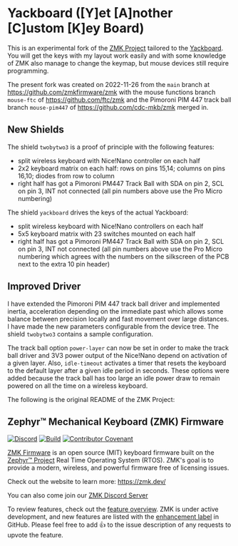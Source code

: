 # Yackboard ([Y]et [A]nother [C]ustom [K]ey Board)

This is an experimental fork of the [ZMK Project](https://www.github.com/zmkfirmware/zmk) tailored to the
[Yackboard](http://gitlab.com/voidyourwarranty/yackboard). You will get the keys with my layout work easily and with
some knowledge of ZMK also manage to change the keymap, but mouse devices still require programming.

The present fork was created on 2022-11-26 from the `main` branch at https://github.com/zmkfirmware/zmk with the mouse
functions branch `mouse-ftc` of https://github.com/ftc/zmk and the Pimoroni PIM 447 track ball branch `mouse-pim447` of
https://github.com/cdc-mkb/zmk merged in.

## New Shields

The shield `twobytwo3` is a proof of principle with the following features:
- split wireless keyboard with Nice!Nano controller on each half
- 2x2 keyboard matrix on each half: rows on pins 15,14; columns on pins 16,10; diodes from row to column
- right half has got a Pimoroni PM447 Track Ball with SDA on pin 2, SCL on pin 3, INT not connected (all pin numbers
  above use the Pro Micro numbering)

The shield `yackboard` drives the keys of the actual Yackboard:
- split wireless keyboard with Nice!Nano controllers on each half
- 5x5 keyboard matrix with 23 switches mounted on each half
- right half has got a Pimoroni PM447 Track Ball with SDA on pin 2, SCL on pin 3, INT not connected (all pin numbers
  above use the Pro Micro numbering which agrees with the numbers on the silkscreen of the PCB next to the extra 10 pin
  header)

## Improved Driver

I have extended the Pimoroni PIM 447 track ball driver and implemented inertia, acceleration depending on the immediate
past which allows some balance between precision locally and fast movement over large distances. I have made the new
parameters configurable from the device tree. The shield `twobytwo3` contains a sample configuration.

The track ball option `power-layer` can now be set in order to make the track ball driver and 3V3 power output of the
Nice!Nano depend on activation of a given layer. Also, `idle-timeout` activates a timer that resets the keyboard to the
default layer after a given idle period in seconds. These options were added because the track ball has too large an
idle power draw to remain powered on all the time on a wireless keyboard.

The following is the original README of the ZMK Project:

## Zephyr™ Mechanical Keyboard (ZMK) Firmware

[![Discord](https://img.shields.io/discord/719497620560543766)](https://zmk.dev/community/discord/invite)
[![Build](https://github.com/zmkfirmware/zmk/workflows/Build/badge.svg)](https://github.com/zmkfirmware/zmk/actions)
[![Contributor Covenant](https://img.shields.io/badge/Contributor%20Covenant-v2.0%20adopted-ff69b4.svg)](CODE_OF_CONDUCT.md)

[ZMK Firmware](https://zmk.dev/) is an open source (MIT) keyboard firmware built on the [Zephyr™ Project](https://www.zephyrproject.org/) Real Time Operating System (RTOS). ZMK's goal is to provide a modern, wireless, and powerful firmware free of licensing issues.

Check out the website to learn more: https://zmk.dev/

You can also come join our [ZMK Discord Server](https://zmk.dev/community/discord/invite)

To review features, check out the [feature overview](https://zmk.dev/docs/). ZMK is under active development, and new features are listed with the [enhancement label](https://github.com/zmkfirmware/zmk/issues?q=is%3Aissue+is%3Aopen+label%3Aenhancement) in GitHub. Please feel free to add 👍 to the issue description of any requests to upvote the feature.
